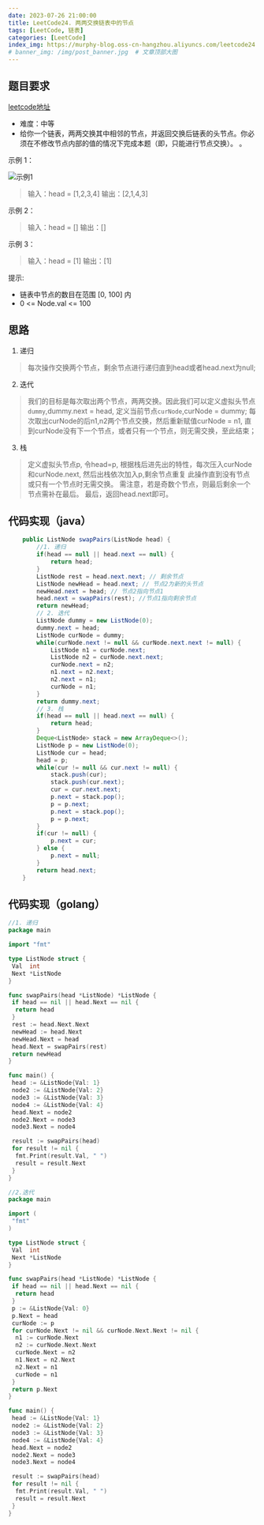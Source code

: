 ```yaml
---
date: 2023-07-26 21:00:00
title: LeetCode24. 两两交换链表中的节点
tags: [LeetCode, 链表]
categories: [LeetCode]
index_img: https://murphy-blog.oss-cn-hangzhou.aliyuncs.com/leetcode24.png    # 封面图
# banner_img: /img/post_banner.jpg  # 文章顶部大图
---
```

## 题目要求

[leetcode地址](https://leetcode.cn/problems/swap-nodes-in-pairs/description/)

* 难度：中等
* 给你一个链表，两两交换其中相邻的节点，并返回交换后链表的头节点。你必须在不修改节点内部的值的情况下完成本题（即，只能进行节点交换）。 。

示例 1：

![示例1](https://murphy-blog.oss-cn-hangzhou.aliyuncs.com/leetcode24-1.jpg)

  >输入：head = [1,2,3,4]
   输出：[2,1,4,3]

示例 2：
  > 输入：head = []
输出：[]

示例 3：
  > 输入：head = [1]
输出：[1]

提示:

* 链表中节点的数目在范围 [0, 100] 内
* 0 <= Node.val <= 100

## 思路

1. 递归

> 每次操作交换两个节点，剩余节点进行递归直到head或者head.next为null;

2. 迭代

> 我们的目标是每次取出两个节点，两两交换。因此我们可以定义虚拟头节点`dummy`,dummy.next = head,
> 定义当前节点`curNode`,curNode = dummy; 每次取出curNode的后n1,n2两个节点交换，然后重新赋值curNode = n1,
> 直到curNode没有下一个节点，或者只有一个节点，则无需交换，至此结束；

3. 栈

> 定义虚拟头节点p, 令head=p, 根据栈后进先出的特性，每次压入curNode和curNode.next,
> 然后出栈依次加入p,剩余节点重复 此操作直到没有节点或只有一个节点时无需交换。
> 需注意，若是奇数个节点，则最后剩余一个节点需补在最后。
> 最后，返回head.next即可。

## 代码实现（java）

```java
    public ListNode swapPairs(ListNode head) {
        //1. 递归
        if(head == null || head.next == null) {
            return head;
        }
        ListNode rest = head.next.next; // 剩余节点
        ListNode newHead = head.next; // 节点2为新的头节点
        newHead.next = head; // 节点2指向节点1
        head.next = swapPairs(rest); //节点1指向剩余节点
        return newHead;
        // 2. 迭代
        ListNode dummy = new ListNode(0);
        dummy.next = head;
        ListNode curNode = dummy;
        while(curNode.next != null && curNode.next.next != null) {
            ListNode n1 = curNode.next;
            ListNode n2 = curNode.next.next;
            curNode.next = n2;
            n1.next = n2.next;
            n2.next = n1;
            curNode = n1;
        }
        return dummy.next;
        // 3. 栈
        if(head == null || head.next == null) {
            return head;
        }
        Deque<ListNode> stack = new ArrayDeque<>();
        ListNode p = new ListNode(0);
        ListNode cur = head;
        head = p;
        while(cur != null && cur.next != null) {
            stack.push(cur);
            stack.push(cur.next);
            cur = cur.next.next;
            p.next = stack.pop();
            p = p.next;
            p.next = stack.pop();
            p = p.next;
        }
        if(cur != null) {
            p.next = cur;
        } else {
            p.next = null;
        }
        return head.next;
    }
```

## 代码实现（golang）

```go
//1. 递归
package main

import "fmt"

type ListNode struct {
 Val  int
 Next *ListNode
}

func swapPairs(head *ListNode) *ListNode {
 if head == nil || head.Next == nil {
  return head
 }
 rest := head.Next.Next
 newHead := head.Next
 newHead.Next = head
 head.Next = swapPairs(rest)
 return newHead
}

func main() {
 head := &ListNode{Val: 1}
 node2 := &ListNode{Val: 2}
 node3 := &ListNode{Val: 3}
 node4 := &ListNode{Val: 4}
 head.Next = node2
 node2.Next = node3
 node3.Next = node4

 result := swapPairs(head)
 for result != nil {
  fmt.Print(result.Val, " ")
  result = result.Next
 }
}

//2.迭代
package main

import (
 "fmt"
)

type ListNode struct {
 Val  int
 Next *ListNode
}

func swapPairs(head *ListNode) *ListNode {
 if head == nil || head.Next == nil {
  return head
 }
 p := &ListNode{Val: 0}
 p.Next = head
 curNode := p
 for curNode.Next != nil && curNode.Next.Next != nil {
  n1 := curNode.Next
  n2 := curNode.Next.Next
  curNode.Next = n2
  n1.Next = n2.Next
  n2.Next = n1
  curNode = n1
 }
 return p.Next
}

func main() {
 head := &ListNode{Val: 1}
 node2 := &ListNode{Val: 2}
 node3 := &ListNode{Val: 3}
 node4 := &ListNode{Val: 4}
 head.Next = node2
 node2.Next = node3
 node3.Next = node4

 result := swapPairs(head)
 for result != nil {
  fmt.Print(result.Val, " ")
  result = result.Next
 }
}

```
